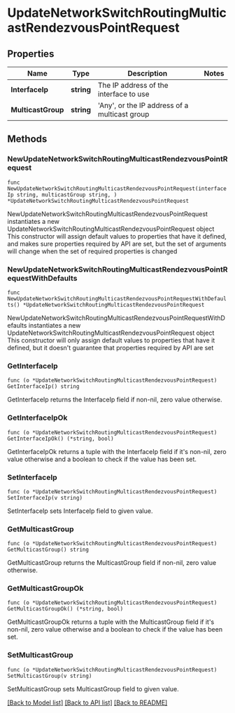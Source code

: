 # UpdateNetworkSwitchRoutingMulticastRendezvousPointRequest

## Properties

Name | Type | Description | Notes
------------ | ------------- | ------------- | -------------
**InterfaceIp** | **string** | The IP address of the interface to use | 
**MulticastGroup** | **string** | &#39;Any&#39;, or the IP address of a multicast group | 

## Methods

### NewUpdateNetworkSwitchRoutingMulticastRendezvousPointRequest

`func NewUpdateNetworkSwitchRoutingMulticastRendezvousPointRequest(interfaceIp string, multicastGroup string, ) *UpdateNetworkSwitchRoutingMulticastRendezvousPointRequest`

NewUpdateNetworkSwitchRoutingMulticastRendezvousPointRequest instantiates a new UpdateNetworkSwitchRoutingMulticastRendezvousPointRequest object
This constructor will assign default values to properties that have it defined,
and makes sure properties required by API are set, but the set of arguments
will change when the set of required properties is changed

### NewUpdateNetworkSwitchRoutingMulticastRendezvousPointRequestWithDefaults

`func NewUpdateNetworkSwitchRoutingMulticastRendezvousPointRequestWithDefaults() *UpdateNetworkSwitchRoutingMulticastRendezvousPointRequest`

NewUpdateNetworkSwitchRoutingMulticastRendezvousPointRequestWithDefaults instantiates a new UpdateNetworkSwitchRoutingMulticastRendezvousPointRequest object
This constructor will only assign default values to properties that have it defined,
but it doesn't guarantee that properties required by API are set

### GetInterfaceIp

`func (o *UpdateNetworkSwitchRoutingMulticastRendezvousPointRequest) GetInterfaceIp() string`

GetInterfaceIp returns the InterfaceIp field if non-nil, zero value otherwise.

### GetInterfaceIpOk

`func (o *UpdateNetworkSwitchRoutingMulticastRendezvousPointRequest) GetInterfaceIpOk() (*string, bool)`

GetInterfaceIpOk returns a tuple with the InterfaceIp field if it's non-nil, zero value otherwise
and a boolean to check if the value has been set.

### SetInterfaceIp

`func (o *UpdateNetworkSwitchRoutingMulticastRendezvousPointRequest) SetInterfaceIp(v string)`

SetInterfaceIp sets InterfaceIp field to given value.


### GetMulticastGroup

`func (o *UpdateNetworkSwitchRoutingMulticastRendezvousPointRequest) GetMulticastGroup() string`

GetMulticastGroup returns the MulticastGroup field if non-nil, zero value otherwise.

### GetMulticastGroupOk

`func (o *UpdateNetworkSwitchRoutingMulticastRendezvousPointRequest) GetMulticastGroupOk() (*string, bool)`

GetMulticastGroupOk returns a tuple with the MulticastGroup field if it's non-nil, zero value otherwise
and a boolean to check if the value has been set.

### SetMulticastGroup

`func (o *UpdateNetworkSwitchRoutingMulticastRendezvousPointRequest) SetMulticastGroup(v string)`

SetMulticastGroup sets MulticastGroup field to given value.



[[Back to Model list]](../README.md#documentation-for-models) [[Back to API list]](../README.md#documentation-for-api-endpoints) [[Back to README]](../README.md)


